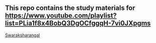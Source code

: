 ## This repo contains the study materials for https://www.youtube.com/playlist?list=PLia1f8x4BobQ3DgOCfggqH-7vi0JXpgms 

[Swaraksharangal](Swaraksharangal.pdf)
